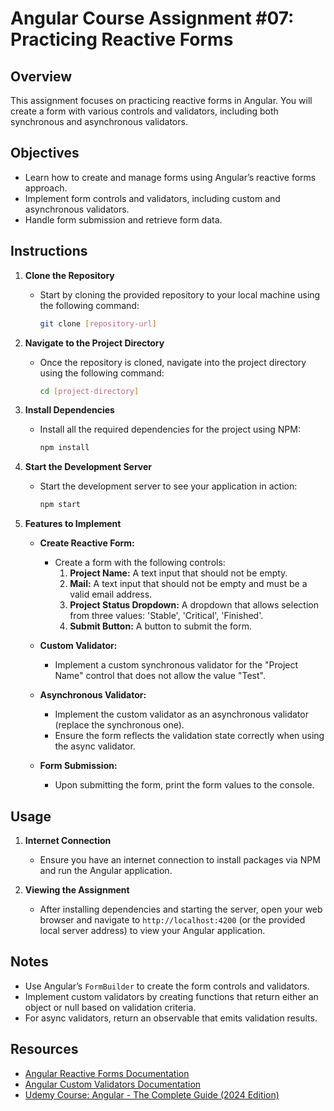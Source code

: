 # Angular Course Assignment #07: Practicing Reactive Forms

## Overview
This assignment focuses on practicing reactive forms in Angular. You will create a form with various controls and validators, including both synchronous and asynchronous validators.

## Objectives
- Learn how to create and manage forms using Angular’s reactive forms approach.
- Implement form controls and validators, including custom and asynchronous validators.
- Handle form submission and retrieve form data.

## Instructions

1. **Clone the Repository**
   - Start by cloning the provided repository to your local machine using the following command:
     ```bash
     git clone [repository-url]
     ```

2. **Navigate to the Project Directory**
   - Once the repository is cloned, navigate into the project directory using the following command:
     ```bash
     cd [project-directory]
     ```

3. **Install Dependencies**
   - Install all the required dependencies for the project using NPM:
     ```bash
     npm install
     ```

4. **Start the Development Server**
   - Start the development server to see your application in action:
     ```bash
     npm start
     ```

5. **Features to Implement**
   - **Create Reactive Form:**
     - Create a form with the following controls:
       1. **Project Name:** A text input that should not be empty.
       2. **Mail:** A text input that should not be empty and must be a valid email address.
       3. **Project Status Dropdown:** A dropdown that allows selection from three values: 'Stable', 'Critical', 'Finished'.
       4. **Submit Button:** A button to submit the form.

   - **Custom Validator:**
     - Implement a custom synchronous validator for the "Project Name" control that does not allow the value "Test".
   
   - **Asynchronous Validator:**
     - Implement the custom validator as an asynchronous validator (replace the synchronous one).
     - Ensure the form reflects the validation state correctly when using the async validator.

   - **Form Submission:**
     - Upon submitting the form, print the form values to the console.

## Usage

1. **Internet Connection**
   - Ensure you have an internet connection to install packages via NPM and run the Angular application.

2. **Viewing the Assignment**
   - After installing dependencies and starting the server, open your web browser and navigate to `http://localhost:4200` (or the provided local server address) to view your Angular application.

## Notes
- Use Angular’s `FormBuilder` to create the form controls and validators.
- Implement custom validators by creating functions that return either an object or null based on validation criteria.
- For async validators, return an observable that emits validation results.

## Resources
- [Angular Reactive Forms Documentation](https://angular.io/guide/reactive-forms)
- [Angular Custom Validators Documentation](https://angular.io/guide/form-validation)
- [Udemy Course: Angular - The Complete Guide (2024 Edition)](https://www.udemy.com/course/the-complete-guide-to-angular-2/)